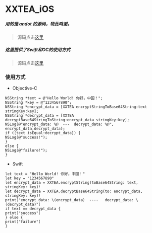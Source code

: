# XXTEA_iOS

##### 用的是 andot 的源码，特此鸣谢。

>源码点击[这里](https://github.com/xuanyi0627/xxtea-objc.git)

##### 这里提供了Swift和OC的使用方式

>源码点击[这里](https://github.com/xuanyi0627/XXTEA_iOS.git)

### 使用方式

* Objective-C

```
NSString *text = @"Hello World! 你好，中国！";
NSString *key = @"1234567890";
NSString *encrypt_data = [XXTEA encryptStringToBase64String:text stringKey:key];
NSString *decrypt_data = [XXTEA decryptBase64StringToString:encrypt_data stringKey:key];
NSLog(@"encrypt_data: %@  ---  decrypt_data: %@", encrypt_data,decrypt_data);
if ([text isEqual:decrypt_data]) {
NSLog(@"success!");
}
else {
NSLog(@"failure!");
}
```

* Swift

```
let text = "Hello World! 你好，中国！"
let key = "1234567890"
let encrypt_data = XXTEA.encryptString(toBase64String: text, stringKey: key)!
let decrypt_data = XXTEA.decryptBase64String(to: encrypt_data, stringKey: key)!
print("encrypt_data: \(encrypt_data)  ----   decrypt_data: \(decrypt_data)")
if text == decrypt_data {
print("success")
} else {
print("failure")
}
```
